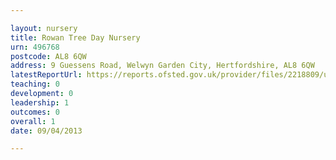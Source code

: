 ```yaml
---

layout: nursery
title: Rowan Tree Day Nursery
urn: 496768
postcode: AL8 6QW
address: 9 Guessens Road, Welwyn Garden City, Hertfordshire, AL8 6QW
latestReportUrl: https://reports.ofsted.gov.uk/provider/files/2218809/urn/496768.pdf
teaching: 0
development: 0
leadership: 1
outcomes: 0
overall: 1
date: 09/04/2013

---
```

